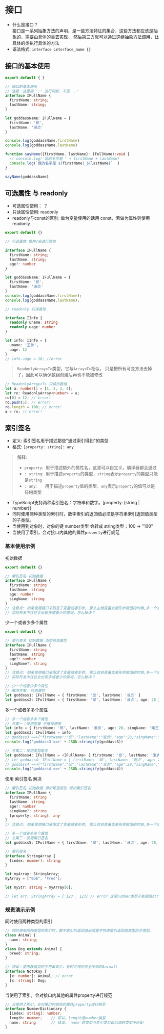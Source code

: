 # 接口

* 什么是接口？<br/>
接口是一系列抽象方法的声明，是一些方法特征的集合，这些方法都应该是抽象的，需要由具体的类去实现，
然后第三方就可以通过这组抽象方法调用，让具体的类执行具体的方法 
* 语法格式: `interface interface_name {} `
## 接口的基本使用
``` ts
export default { }

// 接口的基本使用
// 注意：这里用 ';' 进行隔断，不是 ',' 
interface IFullName {
  firstName: string;
  lastName: string;
}

let goddassName: IFullName = {
  firstName: '邱',
  lastName: '淑贞'
}

console.log(goddassName.firstName)
console.log(goddassName.lastName)

function sayName({firstName, lastName}: IFullName):void {
  // console.log('我的名字是 ' + firstName + lastName)
  console.log(`我的名字是 ${firstName}_${lastName}`  )
}

sayName(goddassName)
```

## 可选属性 与 readonly
* 可选属性使用： ？
* 只读属性使用: readonly
* readonly与const的区别: 做为变量使用的话用 const，若做为属性则使用readonly

``` ts
export default {} 

// 可选属性 使用?来进行修饰

interface IFullName {
  firstName: string;
  lastName: string;
  age?: number
}

let goddassName: IFullName = {
  firstName: '邱',
  lastName: '淑贞'
}
console.log(goddassName.firstName);
console.log(goddassName.lastName);

// readonly 只读属性

interface IInfo {
  readonly uname: string
  readonly uage: number
}

let info: IInfo = {
  uname: '王伟',
  uage: 12
}
// info.uage = 18; //error

```
> `ReadonlyArray<T>`类型，它与`Array<T>`相似，
> 只是把所有可变方法去掉了，因此可以确保数组创建后再也不能被修改

``` ts
// ReadonlyArray<T> 只读的数组
let a: number[] = [1, 2, 3, 4];
let ro: ReadonlyArray<number> = a;
ro[0] = 12; // error!
ro.push(5); // error!
ro.length = 100; // error!
a = ro; // error!
```
## 索引签名
* 定义: 索引签名用于描述那些"通过索引得到"的类型
* 格式: `[property: string]: any`
> 解释: 
> - `property`: &nbsp;用于描述额外的属性名，这里可以自定义，编译器都会通过
> - `: string`: &nbsp;用于描述`property`的类型，`string`表示`property`的类型只能是`string`
> - `: any`: &nbsp;&nbsp;&nbsp;&nbsp;&nbsp;&nbsp;用于描述`property`值的类型，`any`表示`property`的值可以是任何类型

* TypeScript支持两种索引签名：字符串和数字。[property: (string | number)]
* 同时使用两种类型的索引时，数字索引的返回值必须是字符串索引返回值类型的子类型。
* 当使用到对象时，对象的键 number类型 会转成 string类型；100 -> "100"
* 当使用了索引，会对接口内其他的属性`property`进行规范
### 基本使用示例
初始数据
``` ts
export default {}

// 索引签名 初始数据
interface IFullName {
  firstName: string
  lastName: string 
  age: number
  singName: string 
}
// 注意点: 如果使用接口来限定了变量或者形参, 那么在给变量或者形参赋值的时候,多一个或者少一个都不行
// 实际开发中往往会出现多或者少的情况，怎么解决？
```

少一个或者少多个属性
``` ts
export default {}

// 索引签名 初始数据 添加可选属性
interface IFullName {
  firstName: string
  lastName: string 
  age?: number
  singName?: string 
}
// 注意点: 如果使用接口来限定了变量或者形参, 那么在给变量或者形参赋值的时候,多一个或者少一个都不行
// 实际开发中往往会出现多或者少的情况，怎么解决？

// 少一个或者少多个属性
// 解决方案: 可选属性
let goddass1: IFullName = { firstName: '邱', lastName: '淑贞' }
let goddass2: IFullName = { firstName: '邱', lastName: '淑贞', age: 28 }
```

多一个或者多多个属性
``` ts
// 多一个或者多多个属性
// 方案一：使用变量 不推荐使用
let info = { firstName: '邱', lastName: '淑贞', age: 28, singName: '赌王', dance: '兔子舞' }
let goddass3: IFullName = info
// goddass3 ==>{"firstName":"邱","lastName":"淑贞","age":28,"singName":"赌王","dance":"兔子舞"}
console.log('goddass3 ==>' + JSON.stringify(goddass3))

// 方案二：使用类型断言
let goddass4: IFullName = <IFullName> { firstName: '邱', lastName: '淑贞', age: 28, singName: '赌王', dance: '兔子舞' }
// let goddass4: IFullName = { firstName: '邱', lastName: '淑贞', age: 28, singName: '赌王', dance: '兔子舞' } as IFullName
// goddass4 ==>{"firstName":"邱","lastName":"淑贞","age":28,"singName":"赌王","dance":"兔子舞"}
console.log('goddass4 ==>' + JSON.stringify(goddass4))
```

使用 索引签名 解决
``` ts
// 索引签名 初始数据 添加可选属性 增加索引签名
interface IFullName {
  firstName: string
  lastName: string 
  age?: number
  singName?: string 
  [property: string]: any
}
// 注意点: 如果使用接口来限定了变量或者形参, 那么在给变量或者形参赋值的时候,多一个或者少一个都不行

// 多一个或者多多个属性
// 方案三：使用索引签名
let goddass5: IFullName = { firstName: '邱', lastName: '淑贞', age: 28, singName: '赌王', dance: '兔子舞' }
```
``` ts
// 索引签名
interface StringArray {
  [index: number]: string;
}

let myArray: StringArray;
myArray = ["Bob", "Fred"];

let myStr: string = myArray[0];

// let arr: StringArray = ['123', 123] // error 这里number类型不能赋给string类型
```
### 规责演示示例
同时使用两种类型的索引
``` ts
// 同时使用两种类型的索引时，数字索引的返回值必须是字符串索引返回值类型的子类型。
class Animal {
  name: string;
}
class Dog extends Animal {
  breed: string;
}

// 错误：使用数值型的字符串索引，有时会得到完全不同的Animal!
interface NotOkay {
  [x: number]: Animal; // error
  [x: string]: Dog;
}
```
当使用了索引，会对接口内其他的属性property进行规范
``` ts
// 当使用了索引，会对接口内其他的属性property进行规范
interface NumberDictionary {
  [index: string]: number;
  length: number;    // 可以，length是number类型
  name: string       // 错误，`name`的类型与索引类型返回值的类型不匹配
}
```

## 

